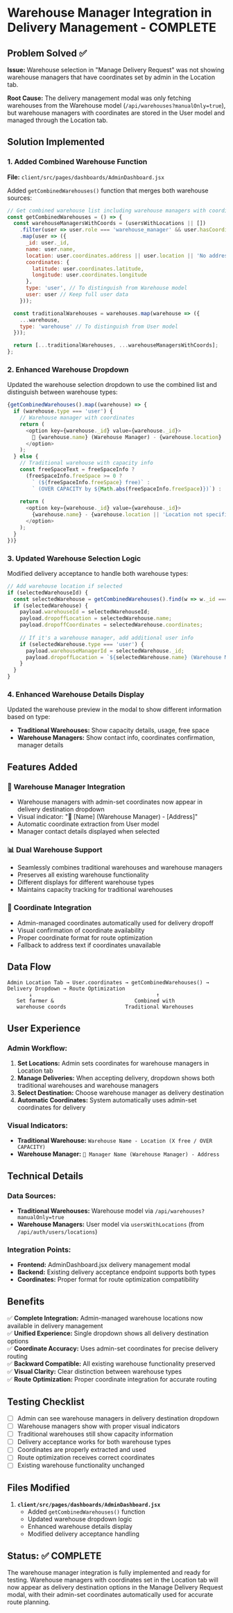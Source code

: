 # Warehouse Manager Integration in Delivery Management - COMPLETE

## Problem Solved ✅

**Issue:** Warehouse selection in "Manage Delivery Request" was not showing warehouse managers that have coordinates set by admin in the Location tab.

**Root Cause:** The delivery management modal was only fetching warehouses from the Warehouse model (`/api/warehouses?manualOnly=true`), but warehouse managers with coordinates are stored in the User model and managed through the Location tab.

## Solution Implemented

### 1. Added Combined Warehouse Function

**File:** `client/src/pages/dashboards/AdminDashboard.jsx`

Added `getCombinedWarehouses()` function that merges both warehouse sources:

```javascript
// Get combined warehouse list including warehouse managers with coordinates
const getCombinedWarehouses = () => {
  const warehouseManagersWithCoords = (usersWithLocations || [])
    .filter(user => user.role === 'warehouse_manager' && user.hasCoordinates && user.coordinates)
    .map(user => ({
      _id: user._id,
      name: user.name,
      location: user.coordinates.address || user.location || 'No address',
      coordinates: {
        latitude: user.coordinates.latitude,
        longitude: user.coordinates.longitude
      },
      type: 'user', // To distinguish from Warehouse model
      user: user // Keep full user data
    }));

  const traditionalWarehouses = warehouses.map(warehouse => ({
    ...warehouse,
    type: 'warehouse' // To distinguish from User model
  }));

  return [...traditionalWarehouses, ...warehouseManagersWithCoords];
};
```

### 2. Enhanced Warehouse Dropdown

Updated the warehouse selection dropdown to use the combined list and distinguish between warehouse types:

```javascript
{getCombinedWarehouses().map((warehouse) => {
  if (warehouse.type === 'user') {
    // Warehouse manager with coordinates
    return (
      <option key={warehouse._id} value={warehouse._id}>
        🏪 {warehouse.name} (Warehouse Manager) - {warehouse.location}
      </option>
    );
  } else {
    // Traditional warehouse with capacity info
    const freeSpaceText = freeSpaceInfo ? 
      (freeSpaceInfo.freeSpace >= 0 ? 
        ` (${freeSpaceInfo.freeSpace} free)` : 
        ` (OVER CAPACITY by ${Math.abs(freeSpaceInfo.freeSpace)})`) : '';
    
    return (
      <option key={warehouse._id} value={warehouse._id}>
        {warehouse.name} - {warehouse.location || 'Location not specified'}{freeSpaceText}
      </option>
    );
  }
})}
```

### 3. Updated Warehouse Selection Logic

Modified delivery acceptance to handle both warehouse types:

```javascript
// Add warehouse location if selected
if (selectedWarehouseId) {
  const selectedWarehouse = getCombinedWarehouses().find(w => w._id === selectedWarehouseId);
  if (selectedWarehouse) {
    payload.warehouseId = selectedWarehouseId;
    payload.dropoffLocation = selectedWarehouse.name;
    payload.dropoffCoordinates = selectedWarehouse.coordinates;
    
    // If it's a warehouse manager, add additional user info
    if (selectedWarehouse.type === 'user') {
      payload.warehouseManagerId = selectedWarehouse._id;
      payload.dropoffLocation = `${selectedWarehouse.name} (Warehouse Manager)`;
    }
  }
}
```

### 4. Enhanced Warehouse Details Display

Updated the warehouse preview in the modal to show different information based on type:

- **Traditional Warehouses:** Show capacity details, usage, free space
- **Warehouse Managers:** Show contact info, coordinates confirmation, manager details

## Features Added

### 🏪 **Warehouse Manager Integration**
- Warehouse managers with admin-set coordinates now appear in delivery destination dropdown
- Visual indicator: "🏪 [Name] (Warehouse Manager) - [Address]"
- Automatic coordinate extraction from User model
- Manager contact details displayed when selected

### 📊 **Dual Warehouse Support**
- Seamlessly combines traditional warehouses and warehouse managers
- Preserves all existing warehouse functionality
- Different displays for different warehouse types
- Maintains capacity tracking for traditional warehouses

### 📍 **Coordinate Integration**
- Admin-managed coordinates automatically used for delivery dropoff
- Visual confirmation of coordinate availability
- Proper coordinate format for route optimization
- Fallback to address text if coordinates unavailable

## Data Flow

```
Admin Location Tab → User.coordinates → getCombinedWarehouses() → Delivery Dropdown → Route Optimization
       ↓                                        ↑
   Set farmer &                          Combined with
   warehouse coords                   Traditional Warehouses
```

## User Experience

### Admin Workflow:
1. **Set Locations:** Admin sets coordinates for warehouse managers in Location tab
2. **Manage Deliveries:** When accepting delivery, dropdown shows both traditional warehouses and warehouse managers
3. **Select Destination:** Choose warehouse manager as delivery destination
4. **Automatic Coordinates:** System automatically uses admin-set coordinates for delivery

### Visual Indicators:
- **Traditional Warehouse:** `Warehouse Name - Location (X free / OVER CAPACITY)`
- **Warehouse Manager:** `🏪 Manager Name (Warehouse Manager) - Address`

## Technical Details

### Data Sources:
- **Traditional Warehouses:** Warehouse model via `/api/warehouses?manualOnly=true`
- **Warehouse Managers:** User model via `usersWithLocations` (from `/api/auth/users/locations`)

### Integration Points:
- **Frontend:** AdminDashboard.jsx delivery management modal
- **Backend:** Existing delivery acceptance endpoint supports both types
- **Coordinates:** Proper format for route optimization compatibility

## Benefits

✅ **Complete Integration:** Admin-managed warehouse locations now available in delivery management  
✅ **Unified Experience:** Single dropdown shows all delivery destination options  
✅ **Coordinate Accuracy:** Uses admin-set coordinates for precise delivery routing  
✅ **Backward Compatible:** All existing warehouse functionality preserved  
✅ **Visual Clarity:** Clear distinction between warehouse types  
✅ **Route Optimization:** Proper coordinate integration for accurate routing  

## Testing Checklist

- [ ] Admin can see warehouse managers in delivery destination dropdown
- [ ] Warehouse managers show with proper visual indicators
- [ ] Traditional warehouses still show capacity information
- [ ] Delivery acceptance works for both warehouse types
- [ ] Coordinates are properly extracted and used
- [ ] Route optimization receives correct coordinates
- [ ] Existing warehouse functionality unchanged

## Files Modified

1. **`client/src/pages/dashboards/AdminDashboard.jsx`**
   - Added `getCombinedWarehouses()` function
   - Updated warehouse dropdown logic
   - Enhanced warehouse details display
   - Modified delivery acceptance handling

## Status: ✅ COMPLETE

The warehouse manager integration is fully implemented and ready for testing. Warehouse managers with coordinates set in the Location tab will now appear as delivery destination options in the Manage Delivery Request modal, with their admin-set coordinates automatically used for accurate route planning.

